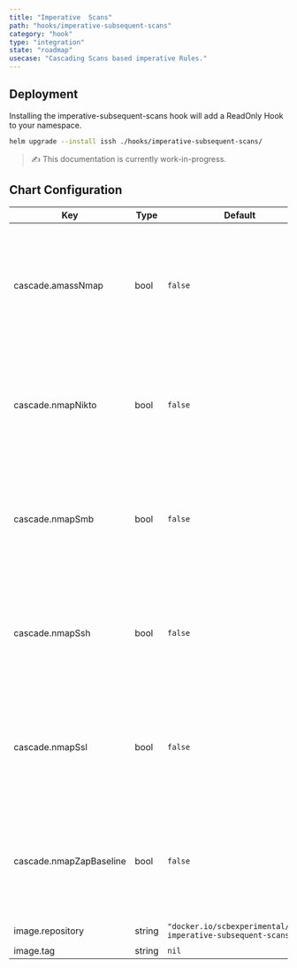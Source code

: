 ```yaml
---
title: "Imperative  Scans"
path: "hooks/imperative-subsequent-scans"
category: "hook"
type: "integration"
state: "roadmap"
usecase: "Cascading Scans based imperative Rules."
---
```


## Deployment

Installing the imperative-subsequent-scans hook will add a ReadOnly Hook to your namespace.

```bash
helm upgrade --install issh ./hooks/imperative-subsequent-scans/
```
> ✍ This documentation is currently work-in-progress.

## Chart Configuration

| Key | Type | Default | Description |
|-----|------|---------|-------------|
| cascade.amassNmap | bool | `false` | True if you want to cascade nmap scans for each subdomain found by amass, otherwise false. |
| cascade.nmapNikto | bool | `false` | True if you want to cascade Nikto scans for each HTTP Port found by nmap, otherwise false. |
| cascade.nmapSmb | bool | `false` | True if you want to cascade nmap SMB scans for each SMB Port found by nmap, otherwise false. |
| cascade.nmapSsh | bool | `false` | True if you want to cascade SSH scans for each SSH Port found by nmap, otherwise false. |
| cascade.nmapSsl | bool | `false` | True if you want to cascade SSL scans for each HTTP Port found by nmap, otherwise false. |
| cascade.nmapZapBaseline | bool | `false` | True if you want to cascade ZAP scans for each HTTP Port found by nmap, otherwise false. |
| image.repository | string | `"docker.io/scbexperimental/hook-imperative-subsequent-scans"` | Hook image repository |
| image.tag | string | `nil` |  |
